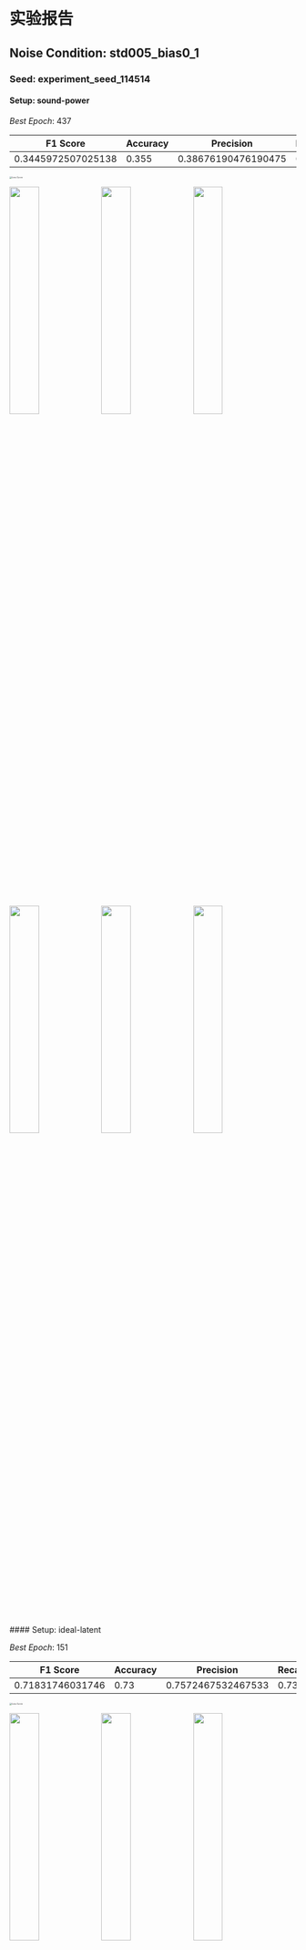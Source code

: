 # 实验报告

## Noise Condition: std005_bias0_1

### Seed: experiment_seed_114514

#### Setup: sound-power

*Best Epoch*: 437

| F1 Score | Accuracy | Precision | Recall |
| --- | --- | --- | --- |
| 0.3445972507025138 | 0.355 | 0.38676190476190475 | 0.355 |

<img src="std005_bias0_1/experiment_seed_114514/2025-06-03-10-21-00-sound-power/epoch499/loss.png" alt="Loss Curve" style="zoom:25%;" />

<p><img src="std005_bias0_1/experiment_seed_114514/2025-06-03-10-21-00-sound-power/epoch437/test_confusion_matrix_fig.png" width="32%"/><img src="std005_bias0_1/experiment_seed_114514/2025-06-03-10-21-00-sound-power/epoch437/train_confusion_matrix_fig.png" width="32%"/><img src="std005_bias0_1/experiment_seed_114514/2025-06-03-10-21-00-sound-power/epoch437/validate_confusion_matrix_fig.png" width="32%"/></p>
<p><img src="std005_bias0_1/experiment_seed_114514/2025-06-03-10-21-00-sound-power/test_metrics_trends.png" width="32%"/><img src="std005_bias0_1/experiment_seed_114514/2025-06-03-10-21-00-sound-power/train_metrics_trends.png" width="32%"/><img src="std005_bias0_1/experiment_seed_114514/2025-06-03-10-21-00-sound-power/validate_metrics_trends.png" width="32%"/></p>
#### Setup: ideal-latent

*Best Epoch*: 151

| F1 Score | Accuracy | Precision | Recall |
| --- | --- | --- | --- |
| 0.71831746031746 | 0.73 | 0.7572467532467533 | 0.73 |

<img src="std005_bias0_1/experiment_seed_114514/2025-06-03-11-33-58-ideal-latent/epoch299/loss.png" alt="Loss Curve" style="zoom:25%;" />

<p><img src="std005_bias0_1/experiment_seed_114514/2025-06-03-11-33-58-ideal-latent/epoch151/test_confusion_matrix_fig.png" width="32%"/><img src="std005_bias0_1/experiment_seed_114514/2025-06-03-11-33-58-ideal-latent/epoch151/train_confusion_matrix_fig.png" width="32%"/><img src="std005_bias0_1/experiment_seed_114514/2025-06-03-11-33-58-ideal-latent/epoch151/validate_confusion_matrix_fig.png" width="32%"/></p>
<p><img src="std005_bias0_1/experiment_seed_114514/2025-06-03-11-33-58-ideal-latent/test_metrics_trends.png" width="32%"/><img src="std005_bias0_1/experiment_seed_114514/2025-06-03-11-33-58-ideal-latent/train_metrics_trends.png" width="32%"/><img src="std005_bias0_1/experiment_seed_114514/2025-06-03-11-33-58-ideal-latent/validate_metrics_trends.png" width="32%"/></p>
#### Setup: End-2-end

*Best Epoch*: 276

| F1 Score | Accuracy | Precision | Recall |
| --- | --- | --- | --- |
| 0.27223860350176143 | 0.295 | 0.3382712842712843 | 0.295 |

<img src="std005_bias0_1/experiment_seed_114514/2025-06-03-13-12-34-End-2-end/epoch299/loss.png" alt="Loss Curve" style="zoom:25%;" />

<p><img src="std005_bias0_1/experiment_seed_114514/2025-06-03-13-12-34-End-2-end/epoch276/test_confusion_matrix_fig.png" width="32%"/><img src="std005_bias0_1/experiment_seed_114514/2025-06-03-13-12-34-End-2-end/epoch276/train_confusion_matrix_fig.png" width="32%"/><img src="std005_bias0_1/experiment_seed_114514/2025-06-03-13-12-34-End-2-end/epoch276/validate_confusion_matrix_fig.png" width="32%"/></p>
<p><img src="std005_bias0_1/experiment_seed_114514/2025-06-03-13-12-34-End-2-end/test_metrics_trends.png" width="32%"/><img src="std005_bias0_1/experiment_seed_114514/2025-06-03-13-12-34-End-2-end/train_metrics_trends.png" width="32%"/><img src="std005_bias0_1/experiment_seed_114514/2025-06-03-13-12-34-End-2-end/validate_metrics_trends.png" width="32%"/></p>
### Seed: experiment_seed_3047

#### Setup: sound-power

*Best Epoch*: 401

| F1 Score | Accuracy | Precision | Recall |
| --- | --- | --- | --- |
| 0.3645642135642136 | 0.365 | 0.4081428571428571 | 0.365 |

<img src="std005_bias0_1/experiment_seed_3047/2025-06-03-02-47-05-sound-power/epoch499/loss.png" alt="Loss Curve" style="zoom:25%;" />

<p><img src="std005_bias0_1/experiment_seed_3047/2025-06-03-02-47-05-sound-power/epoch401/test_confusion_matrix_fig.png" width="32%"/><img src="std005_bias0_1/experiment_seed_3047/2025-06-03-02-47-05-sound-power/epoch401/train_confusion_matrix_fig.png" width="32%"/><img src="std005_bias0_1/experiment_seed_3047/2025-06-03-02-47-05-sound-power/epoch401/validate_confusion_matrix_fig.png" width="32%"/></p>
<p><img src="std005_bias0_1/experiment_seed_3047/2025-06-03-02-47-05-sound-power/test_metrics_trends.png" width="32%"/><img src="std005_bias0_1/experiment_seed_3047/2025-06-03-02-47-05-sound-power/train_metrics_trends.png" width="32%"/><img src="std005_bias0_1/experiment_seed_3047/2025-06-03-02-47-05-sound-power/validate_metrics_trends.png" width="32%"/></p>
#### Setup: ideal-latent

*Best Epoch*: 231

| F1 Score | Accuracy | Precision | Recall |
| --- | --- | --- | --- |
| 0.6878138528138527 | 0.705 | 0.7075714285714285 | 0.705 |

<img src="std005_bias0_1/experiment_seed_3047/2025-06-03-04-02-19-ideal-latent/epoch299/loss.png" alt="Loss Curve" style="zoom:25%;" />

<p><img src="std005_bias0_1/experiment_seed_3047/2025-06-03-04-02-19-ideal-latent/epoch231/test_confusion_matrix_fig.png" width="32%"/><img src="std005_bias0_1/experiment_seed_3047/2025-06-03-04-02-19-ideal-latent/epoch231/train_confusion_matrix_fig.png" width="32%"/><img src="std005_bias0_1/experiment_seed_3047/2025-06-03-04-02-19-ideal-latent/epoch231/validate_confusion_matrix_fig.png" width="32%"/></p>
<p><img src="std005_bias0_1/experiment_seed_3047/2025-06-03-04-02-19-ideal-latent/test_metrics_trends.png" width="32%"/><img src="std005_bias0_1/experiment_seed_3047/2025-06-03-04-02-19-ideal-latent/train_metrics_trends.png" width="32%"/><img src="std005_bias0_1/experiment_seed_3047/2025-06-03-04-02-19-ideal-latent/validate_metrics_trends.png" width="32%"/></p>
#### Setup: air-propagate-latent

*Best Epoch*: 310

| F1 Score | Accuracy | Precision | Recall |
| --- | --- | --- | --- |
| 0.5105655046707678 | 0.535 | 0.5448571428571429 | 0.535 |

<img src="std005_bias0_1/experiment_seed_3047/2025-06-03-04-44-56-air-propagate-latent/epoch499/loss.png" alt="Loss Curve" style="zoom:25%;" />

<p><img src="std005_bias0_1/experiment_seed_3047/2025-06-03-04-44-56-air-propagate-latent/epoch310/test_confusion_matrix_fig.png" width="32%"/><img src="std005_bias0_1/experiment_seed_3047/2025-06-03-04-44-56-air-propagate-latent/epoch310/train_confusion_matrix_fig.png" width="32%"/><img src="std005_bias0_1/experiment_seed_3047/2025-06-03-04-44-56-air-propagate-latent/epoch310/validate_confusion_matrix_fig.png" width="32%"/></p>
<p><img src="std005_bias0_1/experiment_seed_3047/2025-06-03-04-44-56-air-propagate-latent/test_metrics_trends.png" width="32%"/><img src="std005_bias0_1/experiment_seed_3047/2025-06-03-04-44-56-air-propagate-latent/train_metrics_trends.png" width="32%"/><img src="std005_bias0_1/experiment_seed_3047/2025-06-03-04-44-56-air-propagate-latent/validate_metrics_trends.png" width="32%"/></p>
#### Setup: End-2-end

*Best Epoch*: 107

| F1 Score | Accuracy | Precision | Recall |
| --- | --- | --- | --- |
| 0.24856551683610506 | 0.275 | 0.26184134166487105 | 0.275 |

<img src="std005_bias0_1/experiment_seed_3047/2025-06-03-05-52-45-End-2-end/epoch499/loss.png" alt="Loss Curve" style="zoom:25%;" />

<p><img src="std005_bias0_1/experiment_seed_3047/2025-06-03-05-52-45-End-2-end/epoch107/test_confusion_matrix_fig.png" width="32%"/><img src="std005_bias0_1/experiment_seed_3047/2025-06-03-05-52-45-End-2-end/epoch107/train_confusion_matrix_fig.png" width="32%"/><img src="std005_bias0_1/experiment_seed_3047/2025-06-03-05-52-45-End-2-end/epoch107/validate_confusion_matrix_fig.png" width="32%"/></p>
<p><img src="std005_bias0_1/experiment_seed_3047/2025-06-03-05-52-45-End-2-end/test_metrics_trends.png" width="32%"/><img src="std005_bias0_1/experiment_seed_3047/2025-06-03-05-52-45-End-2-end/train_metrics_trends.png" width="32%"/><img src="std005_bias0_1/experiment_seed_3047/2025-06-03-05-52-45-End-2-end/validate_metrics_trends.png" width="32%"/></p>
### Seed: experiment_seed_4999

#### Setup: sound-power

*Best Epoch*: 191

| F1 Score | Accuracy | Precision | Recall |
| --- | --- | --- | --- |
| 0.3244565761036349 | 0.34 | 0.36837057387057387 | 0.34 |

<img src="std005_bias0_1/experiment_seed_4999/2025-06-03-17-43-11-sound-power/epoch499/loss.png" alt="Loss Curve" style="zoom:25%;" />

<p><img src="std005_bias0_1/experiment_seed_4999/2025-06-03-17-43-11-sound-power/epoch191/test_confusion_matrix_fig.png" width="32%"/><img src="std005_bias0_1/experiment_seed_4999/2025-06-03-17-43-11-sound-power/epoch191/train_confusion_matrix_fig.png" width="32%"/><img src="std005_bias0_1/experiment_seed_4999/2025-06-03-17-43-11-sound-power/epoch191/validate_confusion_matrix_fig.png" width="32%"/></p>
<p><img src="std005_bias0_1/experiment_seed_4999/2025-06-03-17-43-11-sound-power/test_metrics_trends.png" width="32%"/><img src="std005_bias0_1/experiment_seed_4999/2025-06-03-17-43-11-sound-power/train_metrics_trends.png" width="32%"/><img src="std005_bias0_1/experiment_seed_4999/2025-06-03-17-43-11-sound-power/validate_metrics_trends.png" width="32%"/></p>
#### Setup: ideal-latent

*Best Epoch*: 250

| F1 Score | Accuracy | Precision | Recall |
| --- | --- | --- | --- |
| 0.7108414134884723 | 0.705 | 0.7847435897435898 | 0.705 |

<img src="std005_bias0_1/experiment_seed_4999/2025-06-03-18-59-53-ideal-latent/epoch299/loss.png" alt="Loss Curve" style="zoom:25%;" />

<p><img src="std005_bias0_1/experiment_seed_4999/2025-06-03-18-59-53-ideal-latent/epoch250/test_confusion_matrix_fig.png" width="32%"/><img src="std005_bias0_1/experiment_seed_4999/2025-06-03-18-59-53-ideal-latent/epoch250/train_confusion_matrix_fig.png" width="32%"/><img src="std005_bias0_1/experiment_seed_4999/2025-06-03-18-59-53-ideal-latent/epoch250/validate_confusion_matrix_fig.png" width="32%"/></p>
<p><img src="std005_bias0_1/experiment_seed_4999/2025-06-03-18-59-53-ideal-latent/test_metrics_trends.png" width="32%"/><img src="std005_bias0_1/experiment_seed_4999/2025-06-03-18-59-53-ideal-latent/train_metrics_trends.png" width="32%"/><img src="std005_bias0_1/experiment_seed_4999/2025-06-03-18-59-53-ideal-latent/validate_metrics_trends.png" width="32%"/></p>
#### Setup: air-propagate-latent

*Best Epoch*: 154

| F1 Score | Accuracy | Precision | Recall |
| --- | --- | --- | --- |
| 0.5418975468975469 | 0.555 | 0.5934155844155844 | 0.555 |

<img src="std005_bias0_1/experiment_seed_4999/2025-06-03-19-37-17-air-propagate-latent/epoch499/loss.png" alt="Loss Curve" style="zoom:25%;" />

<p><img src="std005_bias0_1/experiment_seed_4999/2025-06-03-19-37-17-air-propagate-latent/epoch154/test_confusion_matrix_fig.png" width="32%"/><img src="std005_bias0_1/experiment_seed_4999/2025-06-03-19-37-17-air-propagate-latent/epoch154/train_confusion_matrix_fig.png" width="32%"/><img src="std005_bias0_1/experiment_seed_4999/2025-06-03-19-37-17-air-propagate-latent/epoch154/validate_confusion_matrix_fig.png" width="32%"/></p>
<p><img src="std005_bias0_1/experiment_seed_4999/2025-06-03-19-37-17-air-propagate-latent/test_metrics_trends.png" width="32%"/><img src="std005_bias0_1/experiment_seed_4999/2025-06-03-19-37-17-air-propagate-latent/train_metrics_trends.png" width="32%"/><img src="std005_bias0_1/experiment_seed_4999/2025-06-03-19-37-17-air-propagate-latent/validate_metrics_trends.png" width="32%"/></p>
#### Setup: End-2-end

*Best Epoch*: 240

| F1 Score | Accuracy | Precision | Recall |
| --- | --- | --- | --- |
| 0.4082270774976656 | 0.42 | 0.5055201465201464 | 0.42 |

<img src="std005_bias0_1/experiment_seed_4999/2025-06-03-20-32-31-End-2-end/epoch299/loss.png" alt="Loss Curve" style="zoom:25%;" />

<p><img src="std005_bias0_1/experiment_seed_4999/2025-06-03-20-32-31-End-2-end/epoch240/test_confusion_matrix_fig.png" width="32%"/><img src="std005_bias0_1/experiment_seed_4999/2025-06-03-20-32-31-End-2-end/epoch240/train_confusion_matrix_fig.png" width="32%"/><img src="std005_bias0_1/experiment_seed_4999/2025-06-03-20-32-31-End-2-end/epoch240/validate_confusion_matrix_fig.png" width="32%"/></p>
<p><img src="std005_bias0_1/experiment_seed_4999/2025-06-03-20-32-31-End-2-end/test_metrics_trends.png" width="32%"/><img src="std005_bias0_1/experiment_seed_4999/2025-06-03-20-32-31-End-2-end/train_metrics_trends.png" width="32%"/><img src="std005_bias0_1/experiment_seed_4999/2025-06-03-20-32-31-End-2-end/validate_metrics_trends.png" width="32%"/></p>
### Seed: experiment_seed_65536

#### Setup: sound-power

*Best Epoch*: 240

| F1 Score | Accuracy | Precision | Recall |
| --- | --- | --- | --- |
| 0.30997030747030746 | 0.335 | 0.35424999999999995 | 0.335 |

<img src="std005_bias0_1/experiment_seed_65536/2025-06-03-13-52-18-sound-power/epoch499/loss.png" alt="Loss Curve" style="zoom:25%;" />

<p><img src="std005_bias0_1/experiment_seed_65536/2025-06-03-13-52-18-sound-power/epoch240/test_confusion_matrix_fig.png" width="32%"/><img src="std005_bias0_1/experiment_seed_65536/2025-06-03-13-52-18-sound-power/epoch240/train_confusion_matrix_fig.png" width="32%"/><img src="std005_bias0_1/experiment_seed_65536/2025-06-03-13-52-18-sound-power/epoch240/validate_confusion_matrix_fig.png" width="32%"/></p>
<p><img src="std005_bias0_1/experiment_seed_65536/2025-06-03-13-52-18-sound-power/test_metrics_trends.png" width="32%"/><img src="std005_bias0_1/experiment_seed_65536/2025-06-03-13-52-18-sound-power/train_metrics_trends.png" width="32%"/><img src="std005_bias0_1/experiment_seed_65536/2025-06-03-13-52-18-sound-power/validate_metrics_trends.png" width="32%"/></p>
#### Setup: ideal-latent

*Best Epoch*: 144

| F1 Score | Accuracy | Precision | Recall |
| --- | --- | --- | --- |
| 0.6199036519036519 | 0.635 | 0.6768650793650793 | 0.635 |

<img src="std005_bias0_1/experiment_seed_65536/2025-06-03-15-13-33-ideal-latent/epoch299/loss.png" alt="Loss Curve" style="zoom:25%;" />

<p><img src="std005_bias0_1/experiment_seed_65536/2025-06-03-15-13-33-ideal-latent/epoch144/test_confusion_matrix_fig.png" width="32%"/><img src="std005_bias0_1/experiment_seed_65536/2025-06-03-15-13-33-ideal-latent/epoch144/train_confusion_matrix_fig.png" width="32%"/><img src="std005_bias0_1/experiment_seed_65536/2025-06-03-15-13-33-ideal-latent/epoch144/validate_confusion_matrix_fig.png" width="32%"/></p>
<p><img src="std005_bias0_1/experiment_seed_65536/2025-06-03-15-13-33-ideal-latent/test_metrics_trends.png" width="32%"/><img src="std005_bias0_1/experiment_seed_65536/2025-06-03-15-13-33-ideal-latent/train_metrics_trends.png" width="32%"/><img src="std005_bias0_1/experiment_seed_65536/2025-06-03-15-13-33-ideal-latent/validate_metrics_trends.png" width="32%"/></p>
#### Setup: air-propagate-latent

*Best Epoch*: 129

| F1 Score | Accuracy | Precision | Recall |
| --- | --- | --- | --- |
| 0.49020456667515494 | 0.515 | 0.5267690642690642 | 0.515 |

<img src="std005_bias0_1/experiment_seed_65536/2025-06-03-15-55-45-air-propagate-latent/epoch499/loss.png" alt="Loss Curve" style="zoom:25%;" />

<p><img src="std005_bias0_1/experiment_seed_65536/2025-06-03-15-55-45-air-propagate-latent/epoch129/test_confusion_matrix_fig.png" width="32%"/><img src="std005_bias0_1/experiment_seed_65536/2025-06-03-15-55-45-air-propagate-latent/epoch129/train_confusion_matrix_fig.png" width="32%"/><img src="std005_bias0_1/experiment_seed_65536/2025-06-03-15-55-45-air-propagate-latent/epoch129/validate_confusion_matrix_fig.png" width="32%"/></p>
<p><img src="std005_bias0_1/experiment_seed_65536/2025-06-03-15-55-45-air-propagate-latent/test_metrics_trends.png" width="32%"/><img src="std005_bias0_1/experiment_seed_65536/2025-06-03-15-55-45-air-propagate-latent/train_metrics_trends.png" width="32%"/><img src="std005_bias0_1/experiment_seed_65536/2025-06-03-15-55-45-air-propagate-latent/validate_metrics_trends.png" width="32%"/></p>
#### Setup: End-2-end

*Best Epoch*: 241

| F1 Score | Accuracy | Precision | Recall |
| --- | --- | --- | --- |
| 0.3019550040602672 | 0.325 | 0.3433679653679653 | 0.325 |

<img src="std005_bias0_1/experiment_seed_65536/2025-06-03-16-59-18-End-2-end/epoch299/loss.png" alt="Loss Curve" style="zoom:25%;" />

<p><img src="std005_bias0_1/experiment_seed_65536/2025-06-03-16-59-18-End-2-end/epoch241/test_confusion_matrix_fig.png" width="32%"/><img src="std005_bias0_1/experiment_seed_65536/2025-06-03-16-59-18-End-2-end/epoch241/train_confusion_matrix_fig.png" width="32%"/><img src="std005_bias0_1/experiment_seed_65536/2025-06-03-16-59-18-End-2-end/epoch241/validate_confusion_matrix_fig.png" width="32%"/></p>
<p><img src="std005_bias0_1/experiment_seed_65536/2025-06-03-16-59-18-End-2-end/test_metrics_trends.png" width="32%"/><img src="std005_bias0_1/experiment_seed_65536/2025-06-03-16-59-18-End-2-end/train_metrics_trends.png" width="32%"/><img src="std005_bias0_1/experiment_seed_65536/2025-06-03-16-59-18-End-2-end/validate_metrics_trends.png" width="32%"/></p>
- std005_bias0_1 / End-2-end: 0.0718
- std005_bias0_1 / air-propagate-latent: 0.0267
- std005_bias0_1 / ideal-latent: 0.0435
- std005_bias0_1 / sound-power: 0.0239
